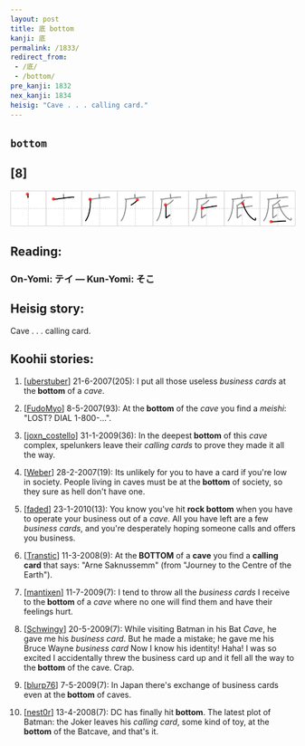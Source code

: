 ```yaml
---
layout: post
title: 底 bottom
kanji: 底
permalink: /1833/
redirect_from:
 - /底/
 - /bottom/
pre_kanji: 1832
nex_kanji: 1834
heisig: "Cave . . . calling card."
---
```


## `bottom`

## [8]

<div class="stroke"><img src="../images/E5BA95.png" /></div>

## Reading:

### On-Yomi: テイ &mdash; Kun-Yomi: そこ

## Heisig story:

Cave . . . calling card.

## Koohii stories:

1) [<a href="http://kanji.koohii.com/profile/uberstuber">uberstuber</a>] 21-6-2007(205): I put all those useless <em>business cards</em> at the<strong> bottom</strong> of a <em>cave</em>.

2) [<a href="http://kanji.koohii.com/profile/FudoMyo">FudoMyo</a>] 8-5-2007(93): At the<strong> bottom</strong> of the <em>cave</em> you find a <em>meishi</em>: &quot;LOST? DIAL 1-800-...&quot;.

3) [<a href="http://kanji.koohii.com/profile/joxn_costello">joxn_costello</a>] 31-1-2009(36): In the deepest<strong> bottom</strong> of this <em>cave</em> complex, spelunkers leave their <em>calling cards</em> to prove they made it all the way.

4) [<a href="http://kanji.koohii.com/profile/Weber">Weber</a>] 28-2-2007(19): Its unlikely for you to have a card if you&#039;re low in society. People living in caves must be at the<strong> bottom</strong> of society, so they sure as hell don&#039;t have one.

5) [<a href="http://kanji.koohii.com/profile/faded">faded</a>] 23-1-2010(13): You know you&#039;ve hit <strong>rock<strong> bottom</strong></strong> when you have to operate your business out of a <em>cave</em>. All you have left are a few <em>business cards</em>, and you&#039;re desperately hoping someone calls and offers you business.

6) [<a href="http://kanji.koohii.com/profile/Transtic">Transtic</a>] 11-3-2008(9): At the<strong> BOTTOM</strong> of a <strong>cave</strong> you find a <strong>calling card</strong> that says: &quot;Arne Saknussemm&quot; (from &quot;Journey to the Centre of the Earth&quot;).

7) [<a href="http://kanji.koohii.com/profile/mantixen">mantixen</a>] 11-7-2009(7): I tend to throw all the <em>business cards</em> I receive to the<strong> bottom</strong> of a <em>cave</em> where no one will find them and have their feelings hurt.

8) [<a href="http://kanji.koohii.com/profile/Schwingy">Schwingy</a>] 20-5-2009(7): While visiting Batman in his Bat <em>Cave</em>, he gave me his <em>business card</em>. But he made a mistake; he gave me his Bruce Wayne <em>business card</em> Now I know his identity! Haha! I was so excited I accidentally threw the business card up and it fell all the way to the<strong> bottom</strong> of the cave. Crap.

9) [<a href="http://kanji.koohii.com/profile/blurp76">blurp76</a>] 7-5-2009(7): In Japan there&#039;s exchange of business cards even at the<strong> bottom</strong> of caves.

10) [<a href="http://kanji.koohii.com/profile/nest0r">nest0r</a>] 13-4-2008(7): DC has finally hit<strong> bottom</strong>. The latest plot of Batman: the Joker leaves his <em>calling card</em>, some kind of toy, at the<strong> bottom</strong> of the Batcave, and that&#039;s it.
